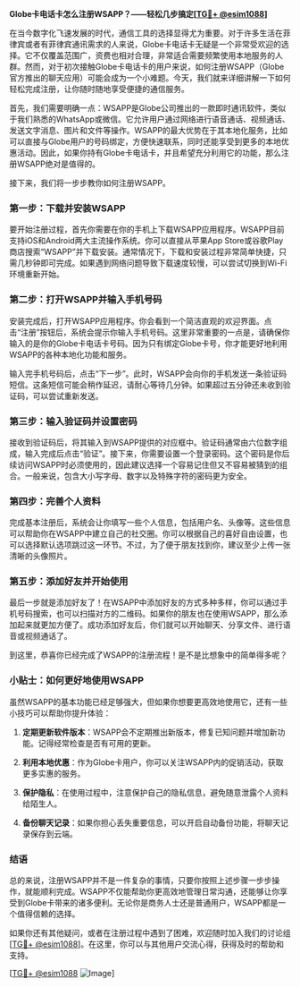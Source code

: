 **Globe卡电话卡怎么注册WSAPP？——轻松几步搞定[[TG💪+ @esim1088](https://t.me/s/esim1088)]**

在当今数字化飞速发展的时代，通信工具的选择显得尤为重要。对于许多生活在菲律宾或者有菲律宾通讯需求的人来说，Globe卡电话卡无疑是一个非常受欢迎的选择。它不仅覆盖范围广，资费也相对合理，非常适合需要频繁使用本地服务的人群。然而，对于初次接触Globe卡电话卡的用户来说，如何注册WSAPP（Globe官方推出的聊天应用）可能会成为一个小难题。今天，我们就来详细讲解一下如何轻松完成注册，让你随时随地享受便捷的通信服务。

首先，我们需要明确一点：WSAPP是Globe公司推出的一款即时通讯软件，类似于我们熟悉的WhatsApp或微信。它允许用户通过网络进行语音通话、视频通话、发送文字消息、图片和文件等操作。WSAPP的最大优势在于其本地化服务，比如可以直接与Globe用户的号码绑定，方便快速联系，同时还能享受到更多的本地优惠活动。因此，如果你持有Globe卡电话卡，并且希望充分利用它的功能，那么注册WSAPP绝对是值得的。

接下来，我们将一步步教你如何注册WSAPP。

### **第一步：下载并安装WSAPP**
要开始注册过程，首先你需要在你的手机上下载WSAPP应用程序。WSAPP目前支持iOS和Android两大主流操作系统。你可以直接从苹果App Store或谷歌Play商店搜索“WSAPP”并下载安装。通常情况下，下载和安装过程非常简单快捷，只需几秒钟即可完成。如果遇到网络问题导致下载速度较慢，可以尝试切换到Wi-Fi环境重新开始。

### **第二步：打开WSAPP并输入手机号码**
安装完成后，打开WSAPP应用程序。你会看到一个简洁直观的欢迎界面。点击“注册”按钮后，系统会提示你输入手机号码。这里非常重要的一点是，请确保你输入的是你的Globe卡电话卡号码。因为只有绑定Globe卡号，你才能更好地利用WSAPP的各种本地化功能和服务。

输入完手机号码后，点击“下一步”。此时，WSAPP会向你的手机发送一条验证码短信。这条短信可能会稍作延迟，请耐心等待几分钟。如果超过五分钟还未收到验证码，可以尝试重新发送。

### **第三步：输入验证码并设置密码**
接收到验证码后，将其输入到WSAPP提供的对应框中。验证码通常由六位数字组成，输入完成后点击“验证”。接下来，你需要设置一个登录密码。这个密码是你后续访问WSAPP时必须使用的，因此建议选择一个容易记住但又不容易被猜到的组合。一般来说，包含大小写字母、数字以及特殊字符的密码更为安全。

### **第四步：完善个人资料**
完成基本注册后，系统会让你填写一些个人信息，包括用户名、头像等。这些信息可以帮助你在WSAPP中建立自己的社交圈。你可以根据自己的喜好自由设置，也可以选择默认选项跳过这一环节。不过，为了便于朋友找到你，建议至少上传一张清晰的头像照片。

### **第五步：添加好友并开始使用**
最后一步就是添加好友了！在WSAPP中添加好友的方式多种多样，你可以通过手机号码搜索，也可以扫描对方的二维码。如果你的朋友也在使用WSAPP，那么添加起来就更加方便了。成功添加好友后，你们就可以开始聊天、分享文件、进行语音或视频通话了。

到这里，恭喜你已经完成了WSAPP的注册流程！是不是比想象中的简单得多呢？

### **小贴士：如何更好地使用WSAPP**
虽然WSAPP的基本功能已经足够强大，但如果你想要更高效地使用它，还有一些小技巧可以帮助你提升体验：

1. **定期更新软件版本**：WSAPP会不定期推出新版本，修复已知问题并增加新功能。记得经常检查是否有可用的更新。
   
2. **利用本地优惠**：作为Globe卡用户，你可以关注WSAPP内的促销活动，获取更多实惠的服务。
   
3. **保护隐私**：在使用过程中，注意保护自己的隐私信息，避免随意泄露个人资料给陌生人。

4. **备份聊天记录**：如果你担心丢失重要信息，可以开启自动备份功能，将聊天记录保存到云端。

### **结语**
总的来说，注册WSAPP并不是一件复杂的事情，只要你按照上述步骤一步步操作，就能顺利完成。WSAPP不仅能帮助你更高效地管理日常沟通，还能够让你享受到Globe卡带来的诸多便利。无论你是商务人士还是普通用户，WSAPP都是一个值得信赖的选择。

如果你还有其他疑问，或者在注册过程中遇到了困难，欢迎随时加入我们的讨论组[[TG💪+ @esim1088](https://t.me/s/esim1088)]。在这里，你可以与其他用户交流心得，获得及时的帮助和支持。

[[TG💪+ @esim1088](https://t.me/s/esim1088) ![Image](https://i.postimg.cc/4NQfJmqS/Snipaste-2025-05-13-00-14-12.png)]
